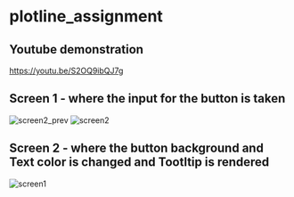 # plotline_assignment
## Youtube demonstration
https://youtu.be/S2OQ9ibQJ7g
## Screen 1 - where the input for the button is taken
![screen2_prev](https://github.com/coder-freak/plotline/assets/82790440/95bb14b7-b452-4195-a0cc-af4da2b69ee5)
![screen2](https://github.com/coder-freak/plotline/assets/82790440/2800f4c7-9e8f-43a1-866c-2f412c935bbb)

## Screen 2 - where the button background and Text color is changed and Tootltip is rendered
![screen1](https://github.com/coder-freak/plotline/assets/82790440/b9541c59-068b-447e-9cd9-0a5b77ee5f14)


